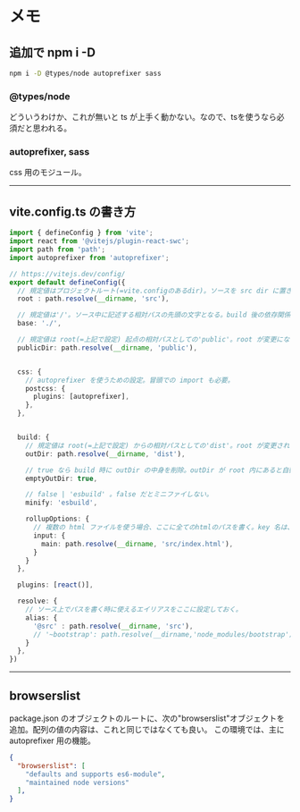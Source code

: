 # メモ

## 追加で npm i -D

```bash
npm i -D @types/node autoprefixer sass
```

### @types/node 

どういうわけか、これが無いと ts が上手く動かない。なので、tsを使うなら必須だと思われる。

### autoprefixer, sass

css 用のモジュール。

---

## vite.config.ts の書き方

```TypeScript
import { defineConfig } from 'vite';
import react from '@vitejs/plugin-react-swc';
import path from 'path';
import autoprefixer from 'autoprefixer';

// https://vitejs.dev/config/
export default defineConfig({
  // 規定値はプロジェクトルート(=vite.configのあるdir)。ソースを src dir に置きたいので書き換える。エントリーポイントである index.html と同じ場所にしなければならない。
  root : path.resolve(__dirname, 'src'),

  // 規定値は'/'。ソース中に記述する相対パスの先頭の文字となる。build 後の依存関係がおかしくなるので、'./'とする。
  base: './',

  // 規定値は root(=上記で設定) 起点の相対パスとしての'public'。root が変更になっているので、絶対パスとして public dir を指定しなおしている。
  publicDir: path.resolve(__dirname, 'public'),


  css: {
    // autoprefixer を使うための設定。冒頭での import も必要。
    postcss: {
      plugins: [autoprefixer],
    },
  },


  build: {
    // 規定値は root(=上記で設定) からの相対パスとしての'dist'。root が変更されているので絶対パスとして dist dir を指定しなおしている。
    outDir: path.resolve(__dirname, 'dist'),

    // true なら build 時に outDir の中身を削除。outDir が root 内にあると自動で true 扱いだが、root が変更され outDir が root 外にあるので、明示的に true とする。
    emptyOutDir: true,

    // false | 'esbuild' 。false だとミニファイしない。
    minify: 'esbuild',

    rollupOptions: {
      // 複数の html ファイルを使う場合、ここに全てのhtmlのパスを書く。key 名は、そのhtmlに対応したjsファイルの名前でもある。
      input: {
        main: path.resolve(__dirname, 'src/index.html'),
      }
    }
  },

  plugins: [react()],

  resolve: {
    // ソース上でパスを書く時に使えるエイリアスをここに設定しておく。
    alias: {
      '@src' : path.resolve(__dirname, 'src'),
      // '~bootstrap': path.resolve(__dirname,'node_modules/bootstrap'),
    }
  },
})
```

---

## browserslist

package.json のオブジェクトのルートに、次の"browserslist"オブジェクトを追加。配列の値の内容は、これと同じではなくても良い。
この環境では、主に autoprefixer 用の機能。

```json
{
  "browserslist": [
    "defaults and supports es6-module",
    "maintained node versions"
  ],
}
```